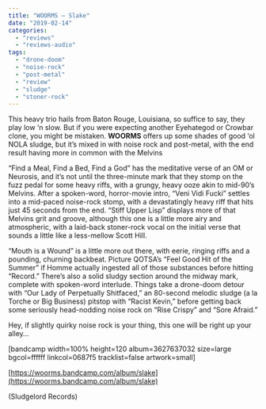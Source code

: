 ```yaml
---
title: "WOORMS – Slake"
date: "2019-02-14"
categories: 
  - "reviews"
  - "reviews-audio"
tags: 
  - "drone-doom"
  - "noise-rock"
  - "post-metal"
  - "review"
  - "sludge"
  - "stoner-rock"
---
```


This heavy trio hails from Baton Rouge, Louisiana, so suffice to say, they play low ‘n slow. But if you were expecting another Eyehategod or Crowbar clone, you might be mistaken. **WOORMS** offers up some shades of good ‘ol NOLA sludge, but it’s mixed in with noise rock and post-metal, with the end result having more in common with the Melvins

“Find a Meal, Find a Bed, Find a God” has the meditative verse of an OM or Neurosis, and it’s not until the three-minute mark that they stomp on the fuzz pedal for some heavy riffs, with a grungy, heavy ooze akin to mid-90’s Melvins. After a spoken-word, horror-movie intro, “Veni Vidi Fucki” settles into a mid-paced noise-rock stomp, with a devastatingly heavy riff that hits just 45 seconds from the end. “Stiff Upper Lisp” displays more of that Melvins grit and groove, although this one is a little more airy and atmospheric, with a laid-back stoner-rock vocal on the initial verse that sounds a little like a less-mellow Scott Hill.

“Mouth is a Wound” is a little more out there, with eerie, ringing riffs and a pounding, churning backbeat. Picture QOTSA’s “Feel Good Hit of the Summer” if Homme actually ingested all of those substances before hitting “Record.” There’s also a solid sludgy section around the midway mark, complete with spoken-word interlude. Things take a drone-doom detour with “Our Lady of Perpetually Shitfaced,” an 80-second melodic sludge (a la Torche or Big Business) pitstop with “Racist Kevin,” before getting back some seriously head-nodding noise rock on “Rise Crispy” and “Sore Afraid.”

Hey, if slightly quirky noise rock is your thing, this one will be right up your alley…

\[bandcamp width=100% height=120 album=3627637032 size=large bgcol=ffffff linkcol=0687f5 tracklist=false artwork=small\]

[https://woorms.bandcamp.com/album/slake](https://woorms.bandcamp.com/album/slake)

(Sludgelord Records)
